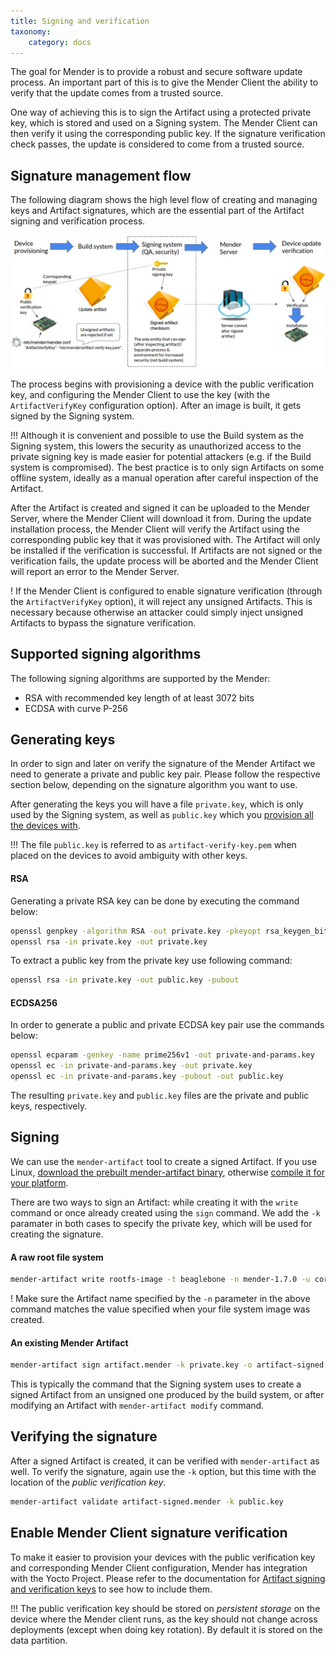 ```yaml
---
title: Signing and verification
taxonomy:
    category: docs
---
```



The goal for Mender is to provide a robust and secure software update process.
An important part of this is to give the Mender Client the ability to verify that the update comes from a trusted source.

One way of achieving this is to sign the Artifact using a protected private key, which is stored and used on a Signing system. The Mender Client can then verify it
using the corresponding public key. If the signature verification check passes, the update is considered to come from a trusted source.


## Signature management flow

The following diagram shows the high level flow of creating and managing keys and Artifact signatures, which are
the essential part of the Artifact signing and verification process.

![Mender signature management flow](mender-signature-management-flow.png)

The process begins with provisioning a device with the public verification key, and configuring the Mender Client
to use the key (with the `ArtifactVerifyKey` configuration option). After an image is built, it gets signed by the Signing system.

!!! Although it is convenient and possible to use the Build system as the Signing system, this lowers the security as unauthorized access to the private signing key is made easier for potential attackers (e.g. if the Build system is compromised). The best practice is to only sign Artifacts on some offline system, ideally as a manual operation after careful inspection of the Artifact.

After the Artifact is created and signed it can be uploaded to the Mender Server, where the Mender Client will download it from.
During the update installation process, the Mender Client will verify the Artifact using the corresponding public key that it was provisioned with.
The Artifact will only be installed if the verification is successful.
If Artifacts are not signed or the verification fails, the update process will be aborted and the Mender Client will report an error to the Mender Server.

! If the Mender Client is configured to enable signature verification (through the `ArtifactVerifyKey` option), it will reject any unsigned Artifacts. This is necessary because otherwise an attacker could simply inject unsigned Artifacts to bypass the signature verification.

## Supported signing algorithms

The following signing algorithms are supported by the Mender:
* RSA with recommended key length of at least 3072 bits
* ECDSA with curve P-256


## Generating keys

In order to sign and later on verify the signature of the Mender Artifact we need to generate a private and public key pair.
Please follow the respective section below, depending on the signature algorithm you want to use.

After generating the keys you will have a file `private.key`, which is only used by the Signing system, as well as
`public.key` which you [provision all the devices with](../yocto-project/building-for-production#artifact-signing-and-verification-keys).

!!! The file `public.key` is referred to as `artifact-verify-key.pem` when placed on the devices to avoid ambiguity with other keys.

#### RSA

Generating a private RSA key can be done by executing the command below:

```bash
openssl genpkey -algorithm RSA -out private.key -pkeyopt rsa_keygen_bits:3072
openssl rsa -in private.key -out private.key
```

To extract a public key from the private key use following command:

```bash
openssl rsa -in private.key -out public.key -pubout

```

#### ECDSA256

In order to generate a public and private ECDSA key pair use the commands below:

```bash
openssl ecparam -genkey -name prime256v1 -out private-and-params.key
openssl ec -in private-and-params.key -out private.key
openssl ec -in private-and-params.key -pubout -out public.key
```

The resulting `private.key` and `public.key` files are the private and public keys, respectively.


## Signing

We can use the `mender-artifact` tool to create a signed Artifact.
If you use Linux, [download the prebuilt mender-artifact binary][x.x.x_mender-artifact],
otherwise [compile it for your platform](../modifying-a-mender-artifact#compiling-mender-artifact).

<!--AUTOVERSION: "mender-artifact/%/"/mender-artifact -->
[x.x.x_mender-artifact]: https://d1b0l86ne08fsf.cloudfront.net/mender-artifact/2.4.0/mender-artifact

There are two ways to sign an Artifact: while creating it with the `write`
command or once already created using the `sign` command. We add the `-k`
paramater in both cases to specify the private key, which will be used for
creating the signature.

#### A raw root file system

<!--AUTOVERSION: "mender-%"/mender-->
```bash
mender-artifact write rootfs-image -t beaglebone -n mender-1.7.0 -u core-image-base-beaglebone.ext4 -k private.key -o artifact-signed.mender
```

! Make sure the Artifact name specified by the `-n` parameter in the above command matches the value specified when your file system image was created.

#### An existing Mender Artifact

```bash
mender-artifact sign artifact.mender -k private.key -o artifact-signed.mender
```

This is typically the command that the Signing system uses to create a
signed Artifact from an unsigned one produced by the build system, or after
modifying an Artifact with `mender-artifact modify` command.

## Verifying the signature

After a signed Artifact is created, it can be verified with `mender-artifact` as well. To verify the signature, again use the
`-k` option, but this time with the location of the *public verification key*.

```bash
mender-artifact validate artifact-signed.mender -k public.key
```


## Enable Mender Client signature verification

To make it easier to provision your devices with the public verification key and corresponding Mender Client configuration,
Mender has integration with the Yocto Project. Please refer to the documentation for [Artifact signing and verification keys](../yocto-project/building-for-production#artifact-signing-and-verification-keys) to see how to include them.

!!! The public verification key should be stored on *persistent storage* on the device where the Mender client runs, as the key should not change across deployments (except when doing key rotation). By default it is stored on the data partition.
